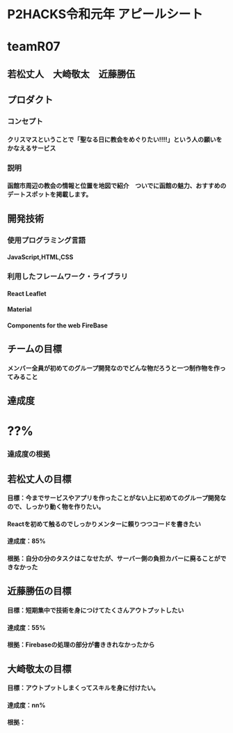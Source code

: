 
# P2HACKS令和元年 アピールシート
# teamR07
## 若松丈人　大崎敬太　近藤勝伍
## プロダクト
### コンセプト
#### クリスマスということで「聖なる日に教会をめぐりたい!!!!」という人の願いをかなえるサービス
### 説明
#### 函館市周辺の教会の情報と位置を地図で紹介　ついでに函館の魅力、おすすめのデートスポットを掲載します。

## 開発技術
### 使用プログラミング言語
#### JavaScript,HTML,CSS
### 利用したフレームワーク・ライブラリ
#### React Leaflet 
#### Material 
#### Components for the web FireBase

## チームの目標
#### メンバー全員が初めてのグループ開発なのでどんな物だろうと一つ制作物を作ってみること
## 達成度
# ??%
### 達成度の根拠

## 若松丈人の目標
#### 目標：今までサービスやアプリを作ったことがない上に初めてのグループ開発なので、しっかり動く物を作りたい。
####      Reactを初めて触るのでしっかりメンターに頼りつつコードを書きたい
#### 達成度：85%
#### 根拠：自分の分のタスクはこなせたが、サーバー側の負担カバーに廃ることができなかった

## 近藤勝伍の目標
#### 目標：短期集中で技術を身につけてたくさんアウトプットしたい
#### 達成度：55%
#### 根拠：Firebaseの処理の部分が書ききれなかったから

## 大崎敬太の目標
#### 目標：アウトプットしまくってスキルを身に付けたい。
#### 達成度：nn%
#### 根拠：
 
